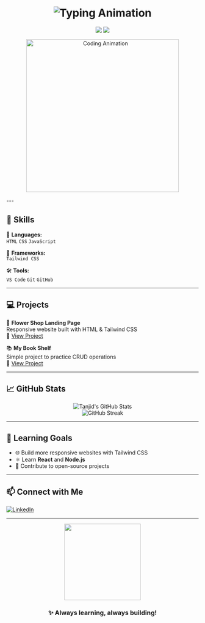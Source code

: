 <h1 align="center">
  <img src="https://readme-typing-svg.demolab.com?font=Fira+Code&size=28&duration=2500&pause=1000&color=F7971E,FFD200&center=true&vCenter=true&width=550&lines=Hi+I'm+Tanjid+👋;Beginner+Web+Developer+🚀;Passionate+about+Frontend+%26+Backend;Always+Learning+%26+Building+✨" alt="Typing Animation" />
</h1>

<p align="center">
  <img src="https://img.shields.io/badge/💻-Code%20With%20Passion-orange?style=for-the-badge" />
  <img src="https://img.shields.io/badge/🌱-Growing%20Every%20Day-brightgreen?style=for-the-badge" />
</p>

<p align="center">
  <img src="https://media.giphy.com/media/L1R1tvI9svkIWwpVYr/giphy.gif" width="400" alt="Coding Animation" />
</p>
---

## 🚀 Skills

🧠 **Languages:**  
`HTML` `CSS` `JavaScript`  

🎨 **Frameworks:**  
`Tailwind CSS`  

🛠️ **Tools:**  
`VS Code` `Git` `GitHub`  

---

## 💻 Projects

🌸 **Flower Shop Landing Page**  
Responsive website built with HTML & Tailwind CSS  
🔗 [View Project](https://mitanjid.github.io/PH-assignment-02/)

📚 **My Book Shelf**  
Simple project to practice CRUD operations  
🔗 [View Project](https://mitanjid.github.io/my_bookshelf-/)

---

## 📈 GitHub Stats

<p align="center">
  <img src="https://github-readme-stats.vercel.app/api?username=mitanjid&show_icons=true&theme=radical" alt="Tanjid's GitHub Stats" />
  <br>
  <img src="https://github-readme-streak-stats.herokuapp.com/?user=mitanjid&theme=radical" alt="GitHub Streak" />
</p>

---

## 🌱 Learning Goals

- 🌐 Build more responsive websites with Tailwind CSS  
- ⚛️ Learn **React** and **Node.js**  
- 🤝 Contribute to open-source projects  

---

## 📫 Connect with Me

[![LinkedIn](https://img.shields.io/badge/LinkedIn-blue?style=for-the-badge&logo=linkedin)](https://www.linkedin.com/in/muzahidul-islam-18b8b5329/)

---

<p align="center">
  <img src="https://media.giphy.com/media/du3J3cXyzhj75IOgvA/giphy.gif" width="200" />
</p>

<h3 align="center">✨ Always learning, always building!</h3>
